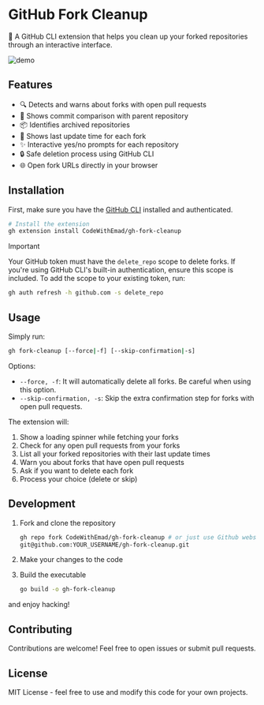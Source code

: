 # GitHub Fork Cleanup

🧹 A GitHub CLI extension that helps you clean up your forked repositories through an interactive interface.

![demo](https://github.com/user-attachments/assets/d92ebcb2-774d-464a-b04c-aa0176bd8c90)

## Features

- 🔍 Detects and warns about forks with open pull requests
- 🔄 Shows commit comparison with parent repository
- 📦 Identifies archived repositories
- 📅 Shows last update time for each fork
- ✨ Interactive yes/no prompts for each repository
- 🔒 Safe deletion process using GitHub CLI
- 🌐 Open fork URLs directly in your browser

## Installation

First, make sure you have the [GitHub CLI](https://cli.github.com/) installed and authenticated.

```bash
# Install the extension
gh extension install CodeWithEmad/gh-fork-cleanup
```

> [!IMPORTANT]
> Your GitHub token must have the `delete_repo` scope to delete forks. If you're using GitHub CLI's
> built-in authentication, ensure this scope is included. To add the scope to your existing token, run:
>
> ```bash
> gh auth refresh -h github.com -s delete_repo
> ```

## Usage

Simply run:

```bash
gh fork-cleanup [--force|-f] [--skip-confirmation|-s]
```

Options:

- `--force, -f`: It will automatically delete all forks. Be careful when using this option.
- `--skip-confirmation, -s`: Skip the extra confirmation step for forks with open pull requests.

The extension will:

1. Show a loading spinner while fetching your forks
2. Check for any open pull requests from your forks
3. List all your forked repositories with their last update times
4. Warn you about forks that have open pull requests
5. Ask if you want to delete each fork
6. Process your choice (delete or skip)

## Development

1. Fork and clone the repository

    ```bash
    gh repo fork CodeWithEmad/gh-fork-cleanup # or just use Github website
    git@github.com:YOUR_USERNAME/gh-fork-cleanup.git
    ```

2. Make your changes to the code

3. Build the executable

    ```bash
    go build -o gh-fork-cleanup
    ```

and enjoy hacking!

## Contributing

Contributions are welcome! Feel free to open issues or submit pull requests.

## License

MIT License - feel free to use and modify this code for your own projects.
